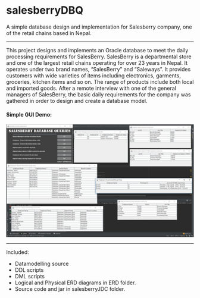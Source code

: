 # salesberryDBQ
A simple database design and implementation for Salesberry company, one of the retail chains based in Nepal.

***


This project designs and implements an Oracle database to meet the daily processing requirements for SalesBerry. SalesBerry is a departmental store and one of the largest retail chains operating for over 23 years in Nepal. It operates under two brand names, “SalesBerry” and “Saleways”. It provides customers with wide varieties of items including electronics, garments, groceries, kitchen items and so on. The range of products include both local and imported goods. After a remote interview with one of the general managers of SalesBerry, the basic daily requirements for the company was gathered in order to design and create a database model. 


#### Simple GUI Demo:

![alt text](./GUI_Demo.jpg "GUI Demo")

---

Included:

* Datamodelling source
* DDL scripts
* DML scripts
* Logical and Physical ERD diagrams in ERD folder.
* Source code and jar in salesberryJDC folder.
